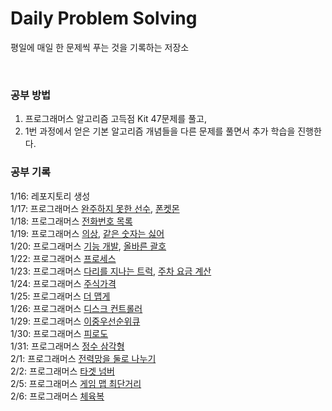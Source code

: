 # Daily Problem Solving

평일에 매일 한 문제씩 푸는 것을 기록하는 저장소    

<br/>

### 공부 방법

1. 프로그래머스 알고리즘 고득점 Kit 47문제를 풀고,
2. 1번 과정에서 얻은 기본 알고리즘 개념들을 다른 문제를 풀면서 추가 학습을 진행한다.

### 공부 기록

1/16: 레포지토리 생성  
1/17: 프로그래머스 [완주하지 못한 선수](https://school.programmers.co.kr/learn/courses/30/lessons/42576), [폰켓몬](https://school.programmers.co.kr/learn/courses/30/lessons/1845)  
1/18: 프로그래머스 [전화번호 목록](https://school.programmers.co.kr/learn/courses/30/lessons/42577)  
1/19: 프로그래머스 [의상](https://school.programmers.co.kr/learn/courses/30/lessons/42578), [같은 숫자는 싫어](https://school.programmers.co.kr/learn/courses/30/lessons/12906)  
1/20: 프로그래머스 [기능 개발](https://school.programmers.co.kr/learn/courses/30/lessons/42586), [올바른 괄호](https://school.programmers.co.kr/learn/courses/30/lessons/12909)  
1/22: 프로그래머스 [프로세스](https://school.programmers.co.kr/learn/courses/30/lessons/42587)  
1/23: 프로그래머스 [다리를 지나는 트럭](https://school.programmers.co.kr/learn/courses/30/lessons/42583), [주차 요금 계산](https://school.programmers.co.kr/learn/courses/30/lessons/92341)  
1/24: 프로그래머스 [주식가격](https://school.programmers.co.kr/learn/courses/30/lessons/42584)  
1/25: 프로그래머스 [더 맵게](https://school.programmers.co.kr/learn/courses/30/lessons/42626)  
1/26: 프로그래머스 [디스크 컨트롤러](https://school.programmers.co.kr/learn/courses/30/lessons/42627)  
1/29: 프로그래머스 [이중우선순위큐](https://school.programmers.co.kr/learn/courses/30/lessons/42628)  
1/30: 프로그래머스 [피로도](https://school.programmers.co.kr/learn/courses/30/lessons/87946)  
1/31: 프로그래머스 [정수 삼각형](https://school.programmers.co.kr/learn/courses/30/lessons/43105)  
2/1: 프로그래머스 [전력망을 둘로 나누기](https://school.programmers.co.kr/learn/courses/30/lessons/86971)  
2/2: 프로그래머스 [타겟 넘버](https://school.programmers.co.kr/learn/courses/30/lessons/43165)  
2/5: 프로그래머스 [게임 맵 최단거리](https://school.programmers.co.kr/learn/courses/30/lessons/1844)  
2/6: 프로그래머스 [체육복](https://school.programmers.co.kr/learn/courses/30/lessons/42862)  





